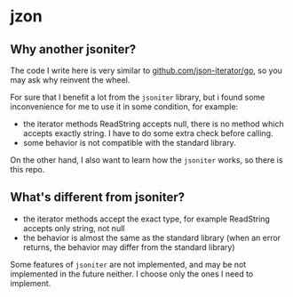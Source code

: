 # jzon

## Why another jsoniter?

The code I write here is very similar to [github.com/json-iterator/go](https://github.com/json-iterator/go),
so you may ask why reinvent the wheel.

For sure that I benefit a lot from the `jsoniter` library, but i found some inconvenience for me to use it
in some condition, for example:

- the iterator methods ReadString accepts null, there is no method which accepts exactly string.
  I have to do some extra check before calling.
- some behavior is not compatible with the standard library.

On the other hand, I also want to learn how the `jsoniter` works, so there is this repo.

## What's different from jsoniter?

- the iterator methods accept the exact type, for example ReadString accepts only string, not null
- the behavior is almost the same as the standard library (when an error returns, the behavior may differ
  from the standard library)

Some features of `jsoniter` are not implemented, and may be not implemented in the future neither.
I choose only the ones I need to implement.
